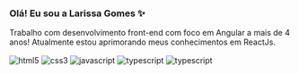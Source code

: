 ### Olá! Eu sou a Larissa Gomes ✨

Trabalho com desenvolvimento front-end com foco em Angular a mais de 4 anos! Atualmente estou aprimorando meus conhecimentos em ReactJs.

<div style="display: inline_block">
  <img align="center" alt="html5" src="https://img.shields.io/badge/HTML5-E34F26?style=for-the-badge&logo=html5&logoColor=white">
  <img align="center" alt="css3" src="https://img.shields.io/badge/CSS3-1572B6?style=for-the-badge&logo=css3&logoColor=white">
  <img align="center" alt="javascript" src="https://img.shields.io/badge/JavaScript-F7DF1E?style=for-the-badge&logo=javascript&logoColor=black">
  <img align="center" alt="typescript" src="https://img.shields.io/badge/TypeScript-007ACC?style=for-the-badge&logo=typescript&logoColor=white">
    <img align="center" alt="typescript" src="https://img.shields.io/badge/Angular-DD0031?style=for-the-badge&logo=angular&logoColor=white">
</div></br>

